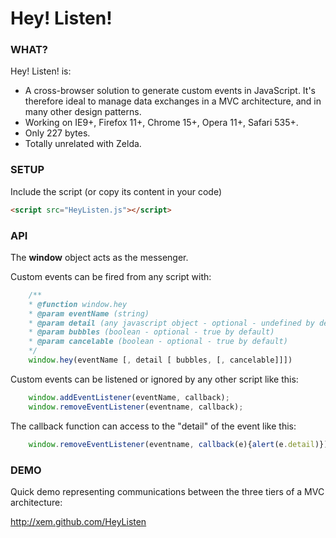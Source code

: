 Hey! Listen!
============

### WHAT? ###

Hey! Listen! is:

* A cross-browser solution to generate custom events in JavaScript. It's therefore ideal to manage data exchanges in a MVC architecture, and in many other design patterns.
* Working on IE9+, Firefox 11+, Chrome 15+, Opera 11+, Safari 535+.
* Only 227 bytes.
* Totally unrelated with Zelda.


### SETUP ###

Include the script (or copy its content in your code)

```html
<script src="HeyListen.js"></script>
```


### API ###

The **window** object acts as the messenger.

Custom events can be fired from any script with:

```js
    /**
    * @function window.hey
    * @param eventName (string)
    * @param detail (any javascript object - optional - undefined by default)
    * @param bubbles (boolean - optional - true by default)
    * @param cancelable (boolean - optional - true by default)
    */
    window.hey(eventName [, detail [ bubbles, [, cancelable]]])
```


Custom events can be listened or ignored by any other script like this:

```js
    window.addEventListener(eventName, callback);
    window.removeEventListener(eventname, callback);
```


The callback function can access to the "detail" of the event like this:

```js
    window.removeEventListener(eventname, callback(e){alert(e.detail)});
```


### DEMO ###

Quick demo representing communications between the three tiers of a MVC architecture:

http://xem.github.com/HeyListen